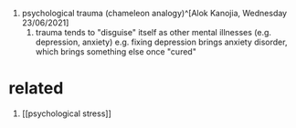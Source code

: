 1. psychological trauma (chameleon analogy)^[Alok Kanojia, Wednesday 23/06/2021]
	1. trauma tends to "disguise" itself as other mental illnesses (e.g. depression, anxiety) e.g. fixing depression brings anxiety disorder, which brings something else once "cured"

# related
1. [[psychological stress]]